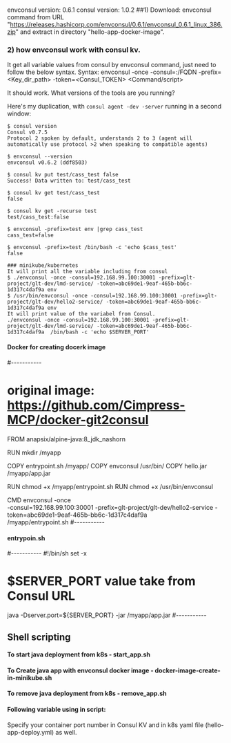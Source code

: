 ####
envconsul version: 0.6.1
consul version: 1.0.2
##1) Download: envconsul command from URL "https://releases.hashicorp.com/envconsul/0.6.1/envconsul_0.6.1_linux_386.zip" and extract in directory "hello-app-docker-image".


### 2) how envconsul work with consul kv.
It get all variable values from consul by envconsul command, just need to follow the below syntax.
Syntax: envconsul -once -consul=<IP>:<PORT>/FQDN -prefix=<Key_dir_path> -token=<Consul_TOKEN> <Command/script>

It should work. What versions of the tools are you running?

Here's my duplication, with `consul agent -dev -server` running in a second window:

    $ consul version
    Consul v0.7.5
    Protocol 2 spoken by default, understands 2 to 3 (agent will automatically use protocol >2 when speaking to compatible agents)

    $ envconsul --version
    envconsul v0.6.2 (ddf8503)

    $ consul kv put test/cass_test false
    Success! Data written to: test/cass_test

    $ consul kv get test/cass_test
    false

    $ consul kv get -recurse test
    test/cass_test:false

    $ envconsul -prefix=test env |grep cass_test
    cass_test=false

    $ envconsul -prefix=test /bin/bash -c 'echo $cass_test'
    false
	
	### minikube/kubernetes
	It will print all the variable including from consul
	$ ./envconsul -once -consul=192.168.99.100:30001 -prefix=glt-project/glt-dev/lmd-service/ -token=abc69de1-9eaf-465b-bb6c-1d317c4daf9a env
	$ /usr/bin/envconsul -once -consul=192.168.99.100:30001 -prefix=glt-project/glt-dev/hello2-service/ -token=abc69de1-9eaf-465b-bb6c-1d317c4daf9a env
	It will print value of the variabel from Consul.
	./envconsul -once -consul=192.168.99.100:30001 -prefix=glt-project/glt-dev/lmd-service/ -token=abc69de1-9eaf-465b-bb6c-1d317c4daf9a  /bin/bash -c 'echo $SERVER_PORT'

#### Docker for creating docerk image
#-----------
# original image: https://github.com/Cimpress-MCP/docker-git2consul
FROM anapsix/alpine-java:8_jdk_nashorn

RUN mkdir /myapp

COPY entrypoint.sh /myapp/
COPY envconsul /usr/bin/
COPY hello.jar /myapp/app.jar

RUN chmod +x /myapp/entrypoint.sh
RUN chmod +x /usr/bin/envconsul

CMD envconsul -once \
-consul=192.168.99.100:30001 -prefix=glt-project/glt-dev/hello2-service -token=abc69de1-9eaf-465b-bb6c-1d317c4daf9a \
/myapp/entrypoint.sh
#-----------

#### entrypoin.sh
#-----------
#!/bin/sh
set -x
# $SERVER_PORT value take from Consul URL
java -Dserver.port=${SERVER_PORT} -jar /myapp/app.jar
#-----------


## Shell scripting
#### To start java deployment from k8s 				- start_app.sh

#### To Create java app with envconsul docker image	- docker-image-create-in-minikube.sh

#### To remove java deployment from k8s				- remove_app.sh

#### Following variable using in script:

Specify your container port number in Consul KV and in k8s yaml file (hello-app-deploy.yml) as well.

